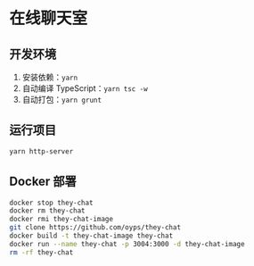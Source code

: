 # 在线聊天室

## 开发环境

1. 安装依赖：`yarn`
2. 自动编译 TypeScript：`yarn tsc -w`
3. 自动打包：`yarn grunt`

## 运行项目

```bash
yarn http-server
```

## Docker 部署

```bash
docker stop they-chat
docker rm they-chat
docker rmi they-chat-image
git clone https://github.com/oyps/they-chat
docker build -t they-chat-image they-chat
docker run --name they-chat -p 3004:3000 -d they-chat-image
rm -rf they-chat
```